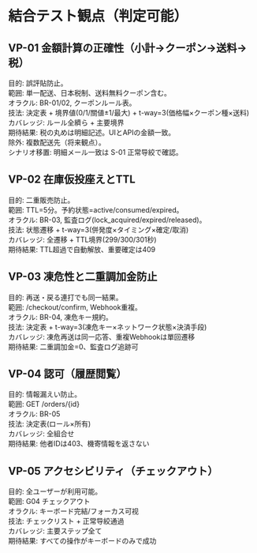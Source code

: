 # 結合テスト観点（判定可能）

## VP-01 金額計算の正確性（小計→クーポン→送料→税）
目的: 誤評貼防止。  
範囲: 単一配送、日本税制、送料無料クーポン含む。  
オラクル: BR-01/02, クーポンルール表。  
技法: 決定表 + 境界値(0/1/關値±1/最大) + t-way=3(価格幅×クーポン種×送料)  
カバレッジ: ルール全纃ら + 主要境界  
期待結果: 税の丸めは明細記述。UIとAPIの金額一致。  
除外: 複数配送先（将来観点）。  
シナリオ移置: 明細メール一致は S-01 正常导絞で確認。

## VP-02 在庫仮投座えとTTL
目的: 二重販売防止。  
範囲: TTL=5分。予約状態=active/consumed/expired。  
オラクル: BR-03, 監査ログ(lock_acquired/expired/released)。  
技法: 状態遷移 + t-way=3(併発度×タイミング×確定/取消)  
カバレッジ: 全遷移 + TTL境界(299/300/301秒)  
期待結果: TTL超過で自動解放、重要確定は409

## VP-03 凍危性と二重調加金防止
目的: 再送・戻る連打でも同一結果。  
範囲: /checkout/confirm, Webhook重複。  
オラクル: BR-04, 凍危キー規約。  
技法: 決定表 + t-way=3(凍危キー×ネットワーク状態×決済手段)  
カバレッジ: 凍危再送は同一応答、重複Webhookは單回遷移  
期待結果: 二重調加金=0、監査ログ追跡可

## VP-04 認可（履歴閲覧）
目的: 情報漏えい防止。  
範囲: GET /orders/{id}  
オラクル: BR-05  
技法: 決定表(ロール×所有)  
カバレッジ: 全組合せ  
期待結果: 他者IDは403、機寄情報を返さない

## VP-05 アクセシビリティ（チェックアウト）
目的: 全ユーザーが利用可能。  
範囲: G04 チェックアウト  
オラクル: キーボード完結/フォーカス可视  
技法: チェックリスト + 正常导絞通過  
カバレッジ: 主要ステップ全て  
期待結果: すべての操作がキーボードのみで成功
